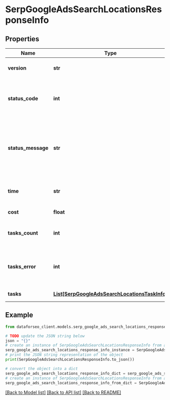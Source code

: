 # SerpGoogleAdsSearchLocationsResponseInfo


## Properties

Name | Type | Description | Notes
------------ | ------------- | ------------- | -------------
**version** | **str** | the current version of the API | [optional] 
**status_code** | **int** | general status code you can find the full list of the response codes here | [optional] 
**status_message** | **str** | general informational message you can find the full list of general informational messages here | [optional] 
**time** | **str** | total execution time, seconds | [optional] 
**cost** | **float** | total tasks cost, USD | [optional] 
**tasks_count** | **int** | the number of tasks in the tasks array | [optional] 
**tasks_error** | **int** | the number of tasks in the tasks array returned with an error | [optional] 
**tasks** | [**List[SerpGoogleAdsSearchLocationsTaskInfo]**](SerpGoogleAdsSearchLocationsTaskInfo.md) | array of tasks | [optional] 

## Example

```python
from dataforseo_client.models.serp_google_ads_search_locations_response_info import SerpGoogleAdsSearchLocationsResponseInfo

# TODO update the JSON string below
json = "{}"
# create an instance of SerpGoogleAdsSearchLocationsResponseInfo from a JSON string
serp_google_ads_search_locations_response_info_instance = SerpGoogleAdsSearchLocationsResponseInfo.from_json(json)
# print the JSON string representation of the object
print(SerpGoogleAdsSearchLocationsResponseInfo.to_json())

# convert the object into a dict
serp_google_ads_search_locations_response_info_dict = serp_google_ads_search_locations_response_info_instance.to_dict()
# create an instance of SerpGoogleAdsSearchLocationsResponseInfo from a dict
serp_google_ads_search_locations_response_info_from_dict = SerpGoogleAdsSearchLocationsResponseInfo.from_dict(serp_google_ads_search_locations_response_info_dict)
```
[[Back to Model list]](../README.md#documentation-for-models) [[Back to API list]](../README.md#documentation-for-api-endpoints) [[Back to README]](../README.md)


